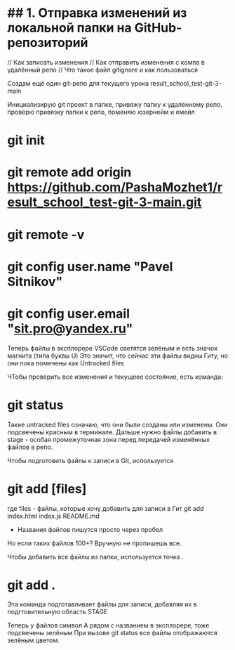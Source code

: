 # ## 1. Отправка изменений из локальной папки на GitHub-репозиторий

// Как записать изменения
// Как отправить изменения с компа в удалённый репо
// Что такое файл gitignore и как пользоваться

Создам ещё один git-репо для текущего урока
result_school_test-git-3-main

Инициализирую git проект в папке, привяжу папку к удалённому репо, проверю привязку папки к репо, поменяю юзернейм и емейл
# git init
# git remote add origin https://github.com/PashaMozhet1/result_school_test-git-3-main.git
# git remote -v
# git config user.name "Pavel Sitnikov"
# git config user.email "sit.pro@yandex.ru"



Теперь файлы в эксплорере VSCode светятся зелёным и есть значок магнита (типа буквы U)
Это значит, что сейчас эти файлы видны Гиту, но они пока помечены как Untracked files

ЧТобы проверить все изменения и текущеее состояние, есть команда:
# git status

Такие untracked files означаю, что они были созданы или изменены. Они подсвечены красным в терминале.
Дальше нужно файлы добавить в stage - особая промежуточная зона перед передачей изменённых файлов в репо.



Чтобы подготовить файлы к записи в Git, используется 
# git add [files]
где files - файлы, которые хочу добавить для записи в Гит
git add index.html index.js README.md
- Названия файлов пишутся просто через пробел

Но если таких файлов 100+? Вручную не пропишешь все.

Чтобы добавить все файлы из папки, используется точка .
# git add .

Эта команда подготавливает файлы для записи, добавляя их в подгтовительную область STAGE

Теперь у файлов символ A рядом с названием в эксплорере, тоже подсвечены зелёным
При вызове git status все файлы отображаются зелёным цветом.

